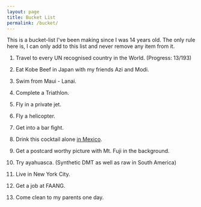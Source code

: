 ```yaml
---
layout: page
title: Bucket List
permalink: /bucket/
---
```


This is a bucket-list I've been making since I was 14 years old. The only rule here is, I can only add to this list and never remove any item from it.

1. Travel to every UN recognised country in the World. (Progress: 13/193)

2. Eat Kobe Beef in Japan with my friends Azi and Modi.

3. Swim from Maui - Lanai.

4. Complete a Triathlon.

5. Fly in a private jet.

6. Fly a helicopter.

7. Get into a bar fight.

8. Drink this cocktail alone [in Mexico](https://youtu.be/w_KkmaWoVZM).

9. Get a postcard worthy picture with Mt. Fuji in the background.

10. Try ayahuasca. (Synthetic DMT as well as raw in South America)

11. Live in New York City.

12. Get a job at FAANG.

13. Come clean to my parents one day.
